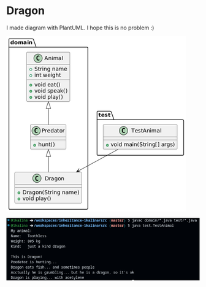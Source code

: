 # Dragon

I made diagram with PlantUML. I hope this is no problem :)

![diagram](https://github.com/ppc-ntu-khpi/inheritance-1kalina/blob/master/images/dragon-diagram.png)

![result](https://github.com/ppc-ntu-khpi/inheritance-1kalina/blob/master/images/output.png)